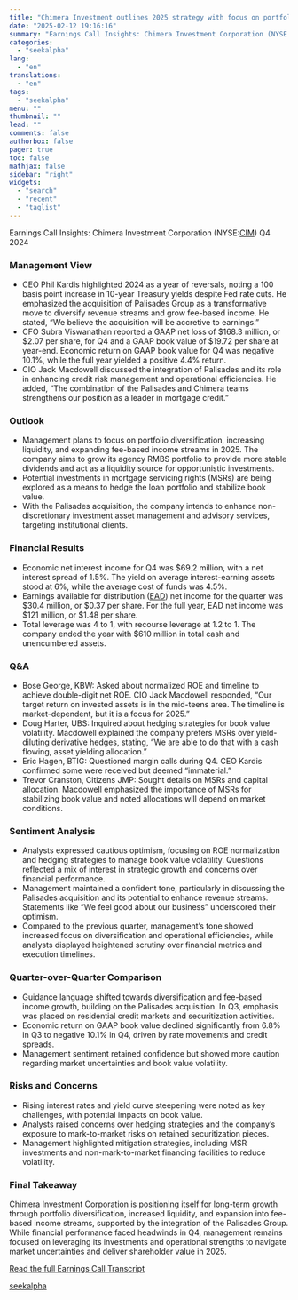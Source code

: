 ```yaml
---
title: "Chimera Investment outlines 2025 strategy with focus on portfolio diversification and fee-based income growth"
date: "2025-02-12 19:16:16"
summary: "Earnings Call Insights: Chimera Investment Corporation (NYSE:CIM) Q4 2024 Management View CEO Phil Kardis highlighted 2024 as a year of reversals, noting a 100 basis point increase in 10-year Treasury yields despite Fed rate cuts. He emphasized the acquisition of Palisades Group as a transformative move to diversify revenue streams..."
categories:
  - "seekalpha"
lang:
  - "en"
translations:
  - "en"
tags:
  - "seekalpha"
menu: ""
thumbnail: ""
lead: ""
comments: false
authorbox: false
pager: true
toc: false
mathjax: false
sidebar: "right"
widgets:
  - "search"
  - "recent"
  - "taglist"
---
```


Earnings Call Insights: Chimera Investment Corporation (NYSE:[CIM](https://seekingalpha.com/symbol/CIM "Chimera Investment Corporation")) Q4 2024

### Management View

* CEO Phil Kardis highlighted 2024 as a year of reversals, noting a 100 basis point increase in 10-year Treasury yields despite Fed rate cuts. He emphasized the acquisition of Palisades Group as a transformative move to diversify revenue streams and grow fee-based income. He stated, “We believe the acquisition will be accretive to earnings.”
* CFO Subra Viswanathan reported a GAAP net loss of $168.3 million, or $2.07 per share, for Q4 and a GAAP book value of $19.72 per share at year-end. Economic return on GAAP book value for Q4 was negative 10.1%, while the full year yielded a positive 4.4% return.
* CIO Jack Macdowell discussed the integration of Palisades and its role in enhancing credit risk management and operational efficiencies. He added, “The combination of the Palisades and Chimera teams strengthens our position as a leader in mortgage credit.”

### Outlook

* Management plans to focus on portfolio diversification, increasing liquidity, and expanding fee-based income streams in 2025. The company aims to grow its agency RMBS portfolio to provide more stable dividends and act as a liquidity source for opportunistic investments.
* Potential investments in mortgage servicing rights (MSRs) are being explored as a means to hedge the loan portfolio and stabilize book value.
* With the Palisades acquisition, the company intends to enhance non-discretionary investment asset management and advisory services, targeting institutional clients.

### Financial Results

* Economic net interest income for Q4 was $69.2 million, with a net interest spread of 1.5%. The yield on average interest-earning assets stood at 6%, while the average cost of funds was 4.5%.
* Earnings available for distribution ([EAD](https://seekingalpha.com/symbol/EAD "Allspring Income Opportunities Fund")) net income for the quarter was $30.4 million, or $0.37 per share. For the full year, EAD net income was $121 million, or $1.48 per share.
* Total leverage was 4 to 1, with recourse leverage at 1.2 to 1. The company ended the year with $610 million in total cash and unencumbered assets.

### Q&A

* Bose George, KBW: Asked about normalized ROE and timeline to achieve double-digit net ROE. CIO Jack Macdowell responded, “Our target return on invested assets is in the mid-teens area. The timeline is market-dependent, but it is a focus for 2025.”
* Doug Harter, UBS: Inquired about hedging strategies for book value volatility. Macdowell explained the company prefers MSRs over yield-diluting derivative hedges, stating, “We are able to do that with a cash flowing, asset yielding allocation.”
* Eric Hagen, BTIG: Questioned margin calls during Q4. CEO Kardis confirmed some were received but deemed “immaterial.”
* Trevor Cranston, Citizens JMP: Sought details on MSRs and capital allocation. Macdowell emphasized the importance of MSRs for stabilizing book value and noted allocations will depend on market conditions.

### Sentiment Analysis

* Analysts expressed cautious optimism, focusing on ROE normalization and hedging strategies to manage book value volatility. Questions reflected a mix of interest in strategic growth and concerns over financial performance.
* Management maintained a confident tone, particularly in discussing the Palisades acquisition and its potential to enhance revenue streams. Statements like “We feel good about our business” underscored their optimism.
* Compared to the previous quarter, management’s tone showed increased focus on diversification and operational efficiencies, while analysts displayed heightened scrutiny over financial metrics and execution timelines.

### Quarter-over-Quarter Comparison

* Guidance language shifted towards diversification and fee-based income growth, building on the Palisades acquisition. In Q3, emphasis was placed on residential credit markets and securitization activities.
* Economic return on GAAP book value declined significantly from 6.8% in Q3 to negative 10.1% in Q4, driven by rate movements and credit spreads.
* Management sentiment retained confidence but showed more caution regarding market uncertainties and book value volatility.

### Risks and Concerns

* Rising interest rates and yield curve steepening were noted as key challenges, with potential impacts on book value.
* Analysts raised concerns over hedging strategies and the company’s exposure to mark-to-market risks on retained securitization pieces.
* Management highlighted mitigation strategies, including MSR investments and non-mark-to-market financing facilities to reduce volatility.

### Final Takeaway

Chimera Investment Corporation is positioning itself for long-term growth through portfolio diversification, increased liquidity, and expansion into fee-based income streams, supported by the integration of the Palisades Group. While financial performance faced headwinds in Q4, management remains focused on leveraging its investments and operational strengths to navigate market uncertainties and deliver shareholder value in 2025.

[Read the full Earnings Call Transcript](https://seekingalpha.com/symbol/CIM/earnings/transcripts)

[seekalpha](https://seekingalpha.com/news/4406938-chimera-investment-outlines-2025-strategy-with-focus-on-portfolio-diversification-and-fee)
